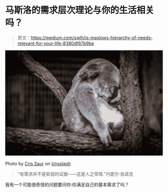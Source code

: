 # 马斯洛的需求层次理论与你的生活相关吗？

> 原文：<https://medium.com/swlh/is-maslows-hierarchy-of-needs-relevant-for-your-life-8380df87b9be>

![](img/9ec97f80b6318e8a23812ae0abe9f967.png)

Photo by [Cris Saur](https://unsplash.com/@crisaur?utm_source=medium&utm_medium=referral) on [Unsplash](https://unsplash.com?utm_source=medium&utm_medium=referral)

> "有需求并不是软弱的证据——这是人之常情."丹妮尔·伯诺克

我有一个可能很奇怪的问题要问你:你满足自己的基本需求了吗？